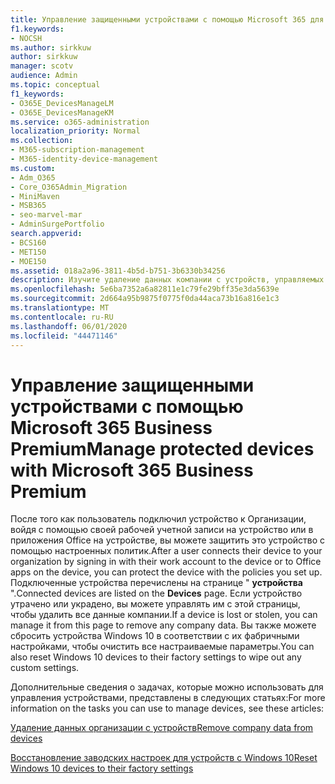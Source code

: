 ```yaml
---
title: Управление защищенными устройствами с помощью Microsoft 365 для бизнеса
f1.keywords:
- NOCSH
ms.author: sirkkuw
author: sirkkuw
manager: scotv
audience: Admin
ms.topic: conceptual
f1_keywords:
- O365E_DevicesManageLM
- O365E_DevicesManageKM
ms.service: o365-administration
localization_priority: Normal
ms.collection:
- M365-subscription-management
- M365-identity-device-management
ms.custom:
- Adm_O365
- Core_O365Admin_Migration
- MiniMaven
- MSB365
- seo-marvel-mar
- AdminSurgePortfolio
search.appverid:
- BCS160
- MET150
- MOE150
ms.assetid: 018a2a96-3811-4b5d-b751-3b6330b34256
description: Изучите удаление данных компании с устройств, управляемых с помощью политик защиты, а также восстановление заводских настроек устройств с Windows 10.
ms.openlocfilehash: 5e6ba7352a6a82811e1c79fe29bff35e3da5639e
ms.sourcegitcommit: 2d664a95b9875f0775f0da44aca73b16a816e1c3
ms.translationtype: MT
ms.contentlocale: ru-RU
ms.lasthandoff: 06/01/2020
ms.locfileid: "44471146"
---
```

# <a name="manage-protected-devices-with-microsoft-365-business-premium"></a><span data-ttu-id="64730-103">Управление защищенными устройствами с помощью Microsoft 365 Business Premium</span><span class="sxs-lookup"><span data-stu-id="64730-103">Manage protected devices with Microsoft 365 Business Premium</span></span>

<span data-ttu-id="64730-104">После того как пользователь подключил устройство к Организации, войдя с помощью своей рабочей учетной записи на устройство или в приложения Office на устройстве, вы можете защитить это устройство с помощью настроенных политик.</span><span class="sxs-lookup"><span data-stu-id="64730-104">After a user connects their device to your organization by signing in with their work account to the device or to Office apps on the device, you can protect the device with the policies you set up.</span></span> <span data-ttu-id="64730-105">Подключенные устройства перечислены на странице " **устройства** ".</span><span class="sxs-lookup"><span data-stu-id="64730-105">Connected devices are listed on the **Devices** page.</span></span> <span data-ttu-id="64730-106">Если устройство утрачено или украдено, вы можете управлять им с этой страницы, чтобы удалить все данные компании.</span><span class="sxs-lookup"><span data-stu-id="64730-106">If a device is lost or stolen, you can manage it from this page to remove any company data.</span></span> <span data-ttu-id="64730-107">Вы также можете сбросить устройства Windows 10 в соответствии с их фабричными настройками, чтобы очистить все настраиваемые параметры.</span><span class="sxs-lookup"><span data-stu-id="64730-107">You can also reset Windows 10 devices to their factory settings to wipe out any custom settings.</span></span> 

<span data-ttu-id="64730-108">Дополнительные сведения о задачах, которые можно использовать для управления устройствами, представлены в следующих статьях:</span><span class="sxs-lookup"><span data-stu-id="64730-108">For more information on the tasks you can use to manage devices, see these articles:</span></span> 
  
[<span data-ttu-id="64730-109">Удаление данных организации с устройств</span><span class="sxs-lookup"><span data-stu-id="64730-109">Remove company data from devices</span></span>](remove-company-data.md)
  
[<span data-ttu-id="64730-110">Восстановление заводских настроек для устройств с Windows 10</span><span class="sxs-lookup"><span data-stu-id="64730-110">Reset Windows 10 devices to their factory settings</span></span>](reset-devices-to-factory-settings.md)
  

